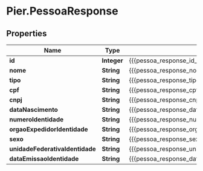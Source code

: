 # Pier.PessoaResponse

## Properties
Name | Type | Description | Notes
------------ | ------------- | ------------- | -------------
**id** | **Integer** | {{{pessoa_response_id_value}}} | 
**nome** | **String** | {{{pessoa_response_nome_value}}} | 
**tipo** | **String** | {{{pessoa_response_tipo_value}}} | 
**cpf** | **String** | {{{pessoa_response_cpf_value}}} | [optional] 
**cnpj** | **String** | {{{pessoa_response_cnpj_value}}} | [optional] 
**dataNascimento** | **String** | {{{pessoa_response_data_nascimento_value}}} | [optional] 
**numeroIdentidade** | **String** | {{{pessoa_response_numero_identidade_value}}} | [optional] 
**orgaoExpedidorIdentidade** | **String** | {{{pessoa_response_orgao_expedidor_identidade_value}}} | [optional] 
**sexo** | **String** | {{{pessoa_response_sexo_value}}} | [optional] 
**unidadeFederativaIdentidade** | **String** | {{{pessoa_response_unidade_federativa_identidade_value}}} | [optional] 
**dataEmissaoIdentidade** | **String** | {{{pessoa_response_data_emissao_identidade_value}}} | [optional] 


